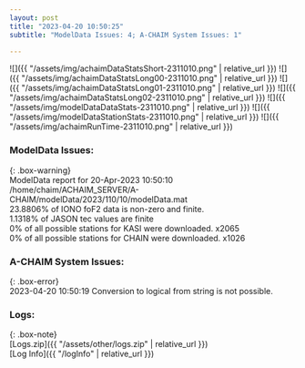 ```yaml
---
layout: post
title: "2023-04-20 10:50:25"
subtitle: "ModelData Issues: 4; A-CHAIM System Issues: 1"

---
```


![]({{ "/assets/img/achaimDataStatsShort-2311010.png" | relative_url }})
![]({{ "/assets/img/achaimDataStatsLong00-2311010.png" | relative_url }})
![]({{ "/assets/img/achaimDataStatsLong01-2311010.png" | relative_url }})
![]({{ "/assets/img/achaimDataStatsLong02-2311010.png" | relative_url }})
![]({{ "/assets/img/modelDataDataStats-2311010.png" | relative_url }})
![]({{ "/assets/img/modelDataStationStats-2311010.png" | relative_url }})
![]({{ "/assets/img/achaimRunTime-2311010.png" | relative_url }})


### ModelData Issues:  
  
{: .box-warning}  
 ModelData report for 20-Apr-2023 10:50:10   
 /home/chaim/ACHAIM_SERVER/A-CHAIM/modelData/2023/110/10/modelData.mat   
 23.8806% of IONO foF2 data is non-zero and finite.   
 1.1318% of JASON tec values are finite   
 0% of all possible stations for KASI were downloaded. x2065   
 0% of all possible stations for CHAIN were downloaded. x1026   
  
### A-CHAIM System Issues:  
  
{: .box-error}  
2023-04-20 10:50:19 Conversion to logical from string is not possible.  

### Logs:  
  
{: .box-note}  
[Logs.zip]({{ "/assets/other/logs.zip" | relative_url }})  
[Log Info]({{ "/logInfo" | relative_url }})  
